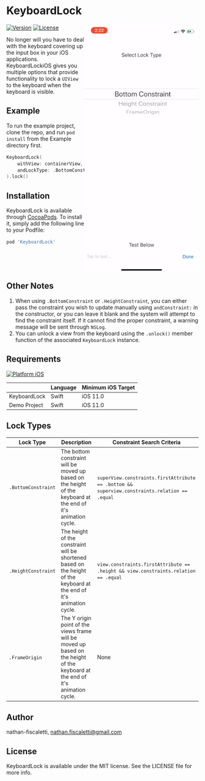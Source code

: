 # KeyboardLock

[![Version](https://img.shields.io/cocoapods/v/KeyboardLock.svg?style=flat)](https://cocoapods.org/pods/KeyboardLock)
[![License](https://img.shields.io/cocoapods/l/KeyboardLock.svg?style=flat)](https://cocoapods.org/pods/KeyboardLock)
<img align="right" src="https://github.com/nathan-fiscaletti/KeyboardLockiOS/blob/master/Images/preview.gif"/>
</a>

No longer will you have to deal with the keyboard covering up the input box in your iOS applications. KeyboardLockiOS gives you multiple options that provide functionality to lock a `UIView` to the keyboard when the keyboard is visible.

## Example

To run the example project, clone the repo, and run `pod install` from the Example directory first.

```swift
KeyboardLock(
    withView: containerView,
    andLockType: .BottomConstraint
).lock()
```

## Installation

KeyboardLock is available through [CocoaPods](https://cocoapods.org). To install
it, simply add the following line to your Podfile:

```ruby
pod 'KeyboardLock'
```

<br><br><br>

## Other Notes

1. When using `.BottomConstraint` or `.HeightConstraint`, you can either pass the constraint you wish to update manually using `andConstraint:` in the constructor, or you can leave it blank and the system will attempt to find the constraint itself. If it cannot find the proper constraint, a warning message will be sent through `NSLog`.
2. You can unlock a view from the keyboard using the `.unlock()` member function of the associated `KeyboardLock` instance.

## Requirements
[![Platform iOS](https://img.shields.io/badge/Platform-iOS-blue.svg?style=fla)]()

|                        | Language | Minimum iOS Target |
|------------------------|----------|--------------------|
| KeyboardLock           | Swift    | iOS 11.0           |
| Demo Project           | Swift    | iOS 11.0           |


## Lock Types

|Lock Type|Description|Constraint Search Criteria|
|---|---|---|
|`.BottomConstraint`|The bottom constraint will be moved up based on the height of the keyboard at the end of it's animation cycle.|`superView.constraints.firstAttribute == .bottom && superview.constraints.relation == .equal`|
|`.HeightConstraint`|The height of the constraint will be shortened based on the height of the keyboard at the end of it's animation cycle.|`view.constraints.firstAttribute == .height && view.constraints.relation == .equal`|
|`.FrameOrigin`|The Y origin point of the views frame will be moved up based on the height of the keyboard at the end of it's animation cycle.|None|

## Author

nathan-fiscaletti, nathan.fiscaletti@gmail.com

## License

KeyboardLock is available under the MIT license. See the LICENSE file for more info.
